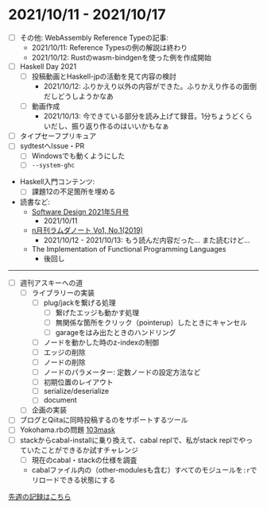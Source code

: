 # 2021/10/11 - 2021/10/17

- [ ] その他: WebAssembly Reference Typeの記事:
    - 2021/10/11: Reference Typesの例の解説は終わり
    - 2021/10/12: Rustのwasm-bindgenを使った例を作成開始
- [ ] Haskell Day 2021
    - [ ] 投稿動画とHaskell-jpの活動を見て内容の検討
        - 2021/10/12: ふりかえり以外の内容ができた。ふりかえり作るの面倒だしどうしようかなあ
    - [ ] 動画作成
        - 2021/10/13: 今できている部分を読み上げて録音。1分ちょうどくらいだし、振り返り作るのはいいかもなぁ
- [ ] タイプセーフプリキュア
- [ ] sydtestへIssue・PR
    - [ ] Windowsでも動くようにした
    - [ ] `--system-ghc`
- Haskell入門コンテンツ:
    - [ ] 課題12の不足箇所を埋める
- 読書など:
    - [Software Design 2021年5月号](https://gihyo.jp/magazine/SD/archive/2021/202105)
        - 2021/10/11
    - [n月刊ラムダノート Vo1, No.1(2019)](https://www.lambdanote.com/products/nmonthly-vol-1-no-1-2019-ebook?variant=21993199730772)
        - 2021/10/12 - 2021/10/13: もう読んだ内容だった... また読むけど...
    - The Implementation of Functional Programming Languages
        - 後回し

------

- [ ] 週刊アスキーへの道
    - [ ] ライブラリーの実装
        - [ ] plug/jackを繋げる処理
            - [ ] 繋げたエッジも動かす処理
            - [ ] 無関係な箇所をクリック（pointerup）したときにキャンセル
            - [ ] garageをはみ出たときのハンドリング
        - [ ] ノードを動かした時のz-indexの制御
        - [ ] エッジの削除
        - [ ] ノードの削除
        - [ ] ノードのパラメーター: 定数ノードの設定方法など
        - [ ] 初期位置のレイアウト
        - [ ] serialize/deserialize
        - [ ] document
    - [ ] 企画の実装
- [ ] ブログとQiitaに同時投稿するのをサポートするツール
- [ ] Yokohama.rbの問題 [103mask](http://nabetani.sakura.ne.jp/yokohamarb/103mask/)
- [ ] stackからcabal-installに乗り換えて、cabal replで、私がstack replでやっていたことができるか試すチャレンジ
    - [ ] 現在のcabal・stackの仕様を調査
    - cabalファイル内の（other-modulesも含む）すべてのモジュールを`:r`でリロードできる状態にする

[先週の記録はこちら](https://github.com/igrep/daily-commits/blob/6c6ac627ab4d37db3bd08b7b8599098eb8022a96/yesterday.md)
